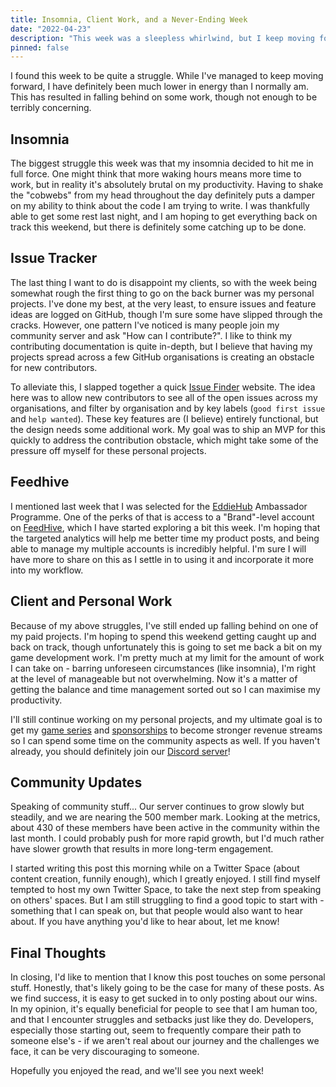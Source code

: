 ```yaml
---
title: Insomnia, Client Work, and a Never-Ending Week
date: "2022-04-23"
description: "This week was a sleepless whirlwind, but I keep moving forward!"
pinned: false
---
```


I found this week to be quite a struggle. While I've managed to keep moving forward, I have definitely been much lower in energy than I normally am. This has resulted in falling behind on some work, though not enough to be terribly concerning.

## Insomnia

The biggest struggle this week was that my insomnia decided to hit me in full force. One might think that more waking hours means more time to work, but in reality it's absolutely brutal on my productivity. Having to shake the "cobwebs" from my head throughout the day definitely puts a damper on my ability to think about the code I am trying to write. I was thankfully able to get some rest last night, and I am hoping to get everything back on track this weekend, but there is definitely some catching up to be done.

## Issue Tracker

The last thing I want to do is disappoint my clients, so with the week being somewhat rough the first thing to go on the back burner was my personal projects. I've done my best, at the very least, to ensure issues and feature ideas are logged on GitHub, though I'm sure some have slipped through the cracks. However, one pattern I've noticed is many people join my community server and ask "How can I contribute?". I like to think my contributing documentation is quite in-depth, but I believe that having my projects spread across a few GitHub organisations is creating an obstacle for new contributors.

To alleviate this, I slapped together a quick [Issue Finder](https://contribute.nhcarrigan.com) website. The idea here was to allow new contributors to see all of the open issues across my organisations, and filter by organisation and by key labels (`good first issue` and `help wanted`). These key features are (I believe) entirely functional, but the design needs some additional work. My goal was to ship an MVP for this quickly to address the contribution obstacle, which might take some of the pressure off myself for these personal projects.

## Feedhive

I mentioned last week that I was selected for the [EddieHub](https://github.com/eddiehubcommunity) Ambassador Programme. One of the perks of that is access to a "Brand"-level account on [FeedHive](https://feedhive.io/), which I have started exploring a bit this week. I'm hoping that the targeted analytics will help me better time my product posts, and being able to manage my multiple accounts is incredibly helpful. I'm sure I will have more to share on this as I settle in to using it and incorporate it more into my workflow.

## Client and Personal Work

Because of my above struggles, I've still ended up falling behind on one of my paid projects. I'm hoping to spend this weekend getting caught up and back on track, though unfortunately this is going to set me back a bit on my game development work. I'm pretty much at my limit for the amount of work I can take on - barring unforeseen circumstances (like insomnia), I'm right at the level of manageable but not overwhelming. Now it's a matter of getting the balance and time management sorted out so I can maximise my productivity.

I'll still continue working on my personal projects, and my ultimate goal is to get my [game series](https://nhcarrigan.itch.io) and [sponsorships](https://donate.nhcarrigan.com) to become stronger revenue streams so I can spend some time on the community aspects as well. If you haven't already, you should definitely join our [Discord server](https://chat.nhcarrigan.com)!

## Community Updates

Speaking of community stuff... Our server continues to grow slowly but steadily, and we are nearing the 500 member mark. Looking at the metrics, about 430 of these members have been active in the community within the last month. I could probably push for more rapid growth, but I'd much rather have slower growth that results in more long-term engagement.

I started writing this post this morning while on a Twitter Space (about content creation, funnily enough), which I greatly enjoyed. I still find myself tempted to host my own Twitter Space, to take the next step from speaking on others' spaces. But I am still struggling to find a good topic to start with - something that I can speak on, but that people would also want to hear about. If you have anything you'd like to hear about, let me know!

## Final Thoughts

In closing, I'd like to mention that I know this post touches on some personal stuff. Honestly, that's likely going to be the case for many of these posts. As we find success, it is easy to get sucked in to only posting about our wins. In my opinion, it's equally beneficial for people to see that I am human too, and that I encounter struggles and setbacks just like they do. Developers, especially those starting out, seem to frequently compare their path to someone else's - if we aren't real about our journey and the challenges we face, it can be very discouraging to someone.

Hopefully you enjoyed the read, and we'll see you next week!
